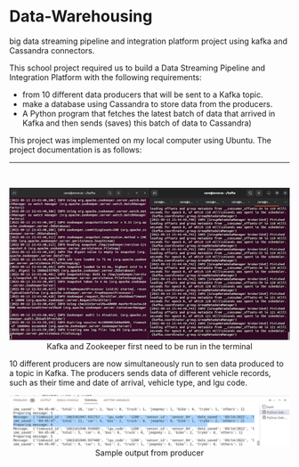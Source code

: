 # Data-Warehousing
 big data streaming pipeline and integration platform project using kafka and Cassandra connectors.


This school project required us to build a Data Streaming Pipeline and Integration Platform with the following requirements:

   - from 10 different data producers that will be sent to a Kafka topic.
   - make a database using Cassandra to store data from the producers.
   - A Python program that fetches the latest batch of data that arrived in Kafka and then sends (saves) this batch of data to Cassandra)

This project was implemented on my local computer using Ubuntu. The project documentation is as follows:
 
------------------------
<br>
<p align="center">
    <img src="https://github.com/ronocara/Data-Warehousing/blob/main/readme-pics/dataWH1.png?raw=true" alt="kafka and zookeper">
   <br> Kafka and Zookeeper first need to be run in the terminal
  <br(terminal commands available in 'Notes')
</p>
 
 10 different producers are now simultaneously run to sen  data produced to a topic in Kafka.
 The producers sends data of different vehicle records, such as their time and date of arrival, vehicle type, and lgu code. 
 <br>
 <p align="center">
    <img src="https://github.com/ronocara/Data-Warehousing/blob/main/readme-pics/producer.png?raw=true" alt="producer output">
   <br>Sample output from producer
</p>
<br><br>
